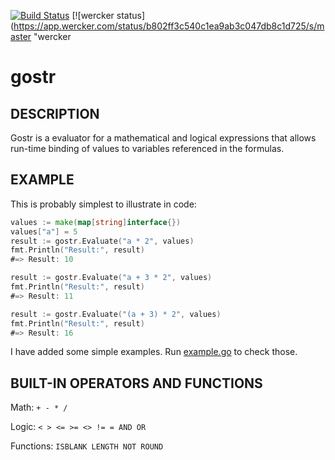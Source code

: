 [![Build Status](https://travis-ci.org/pk-rawat/gostr.svg?branch=master)](https://travis-ci.org/pk-rawat/gostr)
[![wercker status](https://app.wercker.com/status/b802ff3c540c1ea9ab3c047db8c1d725/s/master "wercker

gostr
=======

DESCRIPTION
-----------

Gostr is a evaluator for a mathematical and logical expressions that allows run-time binding of values to variables referenced in the formulas.

EXAMPLE
-------

This is probably simplest to illustrate in code:

```go
values := make(map[string]interface{})
values["a"] = 5
result := gostr.Evaluate("a * 2", values)
fmt.Println("Result:", result)
#=> Result: 10

result := gostr.Evaluate("a + 3 * 2", values)
fmt.Println("Result:", result)
#=> Result: 11

result := gostr.Evaluate("(a + 3) * 2", values)
fmt.Println("Result:", result)
#=> Result: 16
```
I have added some simple examples. Run [example.go](https://github.com/pk-rawat/gostr/blob/master/examples/example.go) to check those.

BUILT-IN OPERATORS AND FUNCTIONS
---------------------------------

Math: `+ - * /`

Logic: `< > <= >= <> != = AND OR`

Functions: `ISBLANK LENGTH NOT ROUND`
